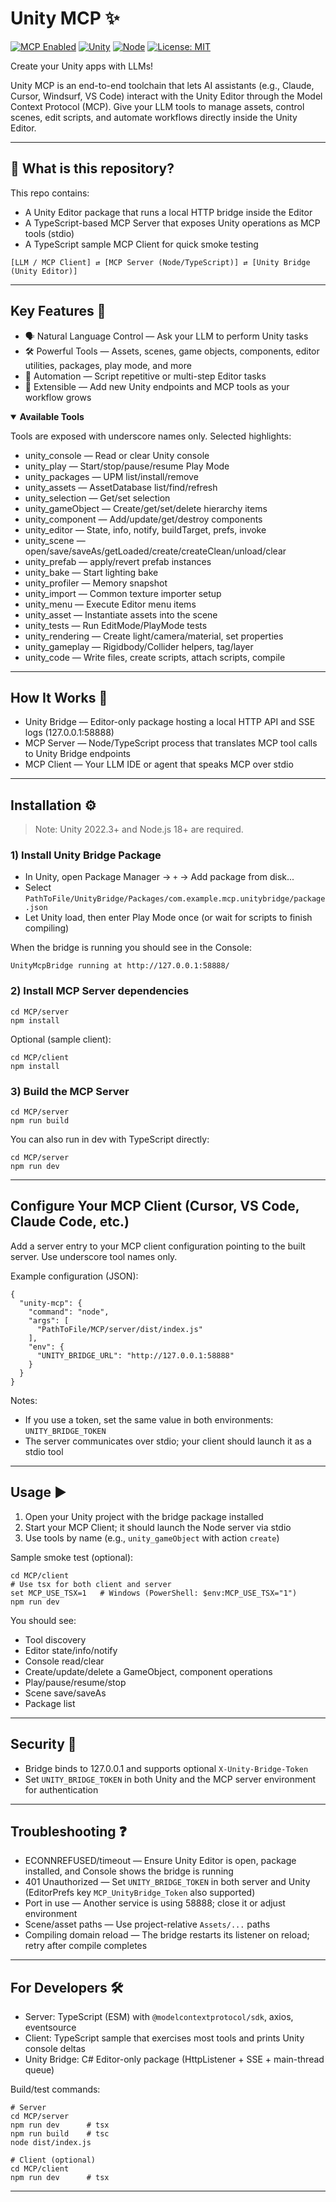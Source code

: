 # Unity MCP ✨

[![MCP Enabled](https://badge.mcpx.dev?status=on "MCP Enabled")](https://modelcontextprotocol.io/introduction)
[![Unity](https://img.shields.io/badge/Unity-000000?style=flat&logo=unity&logoColor=white "Unity")](https://unity.com/releases/editor/archive)
[![Node](https://img.shields.io/badge/Node.js-18%2B-339933?style=flat&logo=node.js&logoColor=white "Node.js 18+")](https://nodejs.org)
[![License: MIT](https://img.shields.io/badge/License-MIT-red.svg "MIT License")](https://opensource.org/licenses/MIT)

Create your Unity apps with LLMs!

Unity MCP is an end-to-end toolchain that lets AI assistants (e.g., Claude, Cursor, Windsurf, VS Code) interact with the Unity Editor through the Model Context Protocol (MCP). Give your LLM tools to manage assets, control scenes, edit scripts, and automate workflows directly inside the Unity Editor.

---

## 💬 What is this repository?

This repo contains:

- A Unity Editor package that runs a local HTTP bridge inside the Editor
- A TypeScript-based MCP Server that exposes Unity operations as MCP tools (stdio)
- A TypeScript sample MCP Client for quick smoke testing

```
[LLM / MCP Client] ⇄ [MCP Server (Node/TypeScript)] ⇄ [Unity Bridge (Unity Editor)]
```

---

## Key Features 🚀

- 🗣️ Natural Language Control — Ask your LLM to perform Unity tasks
- 🛠️ Powerful Tools — Assets, scenes, game objects, components, editor utilities, packages, play mode, and more
- 🤖 Automation — Script repetitive or multi-step Editor tasks
- 🧩 Extensible — Add new Unity endpoints and MCP tools as your workflow grows

<details open>
<summary><strong>Available Tools</strong></summary>

Tools are exposed with underscore names only. Selected highlights:

- unity_console — Read or clear Unity console
- unity_play — Start/stop/pause/resume Play Mode
- unity_packages — UPM list/install/remove
- unity_assets — AssetDatabase list/find/refresh
- unity_selection — Get/set selection
- unity_gameObject — Create/get/set/delete hierarchy items
- unity_component — Add/update/get/destroy components
- unity_editor — State, info, notify, buildTarget, prefs, invoke
- unity_scene — open/save/saveAs/getLoaded/create/createClean/unload/clear
- unity_prefab — apply/revert prefab instances
- unity_bake — Start lighting bake
- unity_profiler — Memory snapshot
- unity_import — Common texture importer setup
- unity_menu — Execute Editor menu items
- unity_asset — Instantiate assets into the scene
- unity_tests — Run EditMode/PlayMode tests
- unity_rendering — Create light/camera/material, set properties
- unity_gameplay — Rigidbody/Collider helpers, tag/layer
- unity_code — Write files, create scripts, attach scripts, compile

</details>

---

## How It Works 🤔

- Unity Bridge — Editor-only package hosting a local HTTP API and SSE logs (127.0.0.1:58888)
- MCP Server — Node/TypeScript process that translates MCP tool calls to Unity Bridge endpoints
- MCP Client — Your LLM IDE or agent that speaks MCP over stdio

---

## Installation ⚙️

> Note: Unity 2022.3+ and Node.js 18+ are required.

### 1) Install Unity Bridge Package

- In Unity, open Package Manager → `+` → Add package from disk...
- Select `PathToFile/UnityBridge/Packages/com.example.mcp.unitybridge/package.json`
- Let Unity load, then enter Play Mode once (or wait for scripts to finish compiling)

When the bridge is running you should see in the Console:

```
UnityMcpBridge running at http://127.0.0.1:58888/
```

### 2) Install MCP Server dependencies

```
cd MCP/server
npm install
```

Optional (sample client):

```
cd MCP/client
npm install
```

### 3) Build the MCP Server

```
cd MCP/server
npm run build
```

You can also run in dev with TypeScript directly:

```
cd MCP/server
npm run dev
```

---

## Configure Your MCP Client (Cursor, VS Code, Claude Code, etc.)

Add a server entry to your MCP client configuration pointing to the built server. Use underscore tool names only.

Example configuration (JSON):

```
{
  "unity-mcp": {
    "command": "node",
    "args": [
      "PathToFile/MCP/server/dist/index.js"
    ],
    "env": {
      "UNITY_BRIDGE_URL": "http://127.0.0.1:58888"
    }
  }
}
```

Notes:
- If you use a token, set the same value in both environments: `UNITY_BRIDGE_TOKEN`
- The server communicates over stdio; your client should launch it as a stdio tool

---

## Usage ▶️

1. Open your Unity project with the bridge package installed
2. Start your MCP Client; it should launch the Node server via stdio
3. Use tools by name (e.g., `unity_gameObject` with action `create`)

Sample smoke test (optional):

```
cd MCP/client
# Use tsx for both client and server
set MCP_USE_TSX=1   # Windows (PowerShell: $env:MCP_USE_TSX="1")
npm run dev
```

You should see:
- Tool discovery
- Editor state/info/notify
- Console read/clear
- Create/update/delete a GameObject, component operations
- Play/pause/resume/stop
- Scene save/saveAs
- Package list

---

## Security 🔐

- Bridge binds to 127.0.0.1 and supports optional `X-Unity-Bridge-Token`
- Set `UNITY_BRIDGE_TOKEN` in both Unity and the MCP server environment for authentication

---

## Troubleshooting ❓

- ECONNREFUSED/timeout — Ensure Unity Editor is open, package installed, and Console shows the bridge is running
- 401 Unauthorized — Set `UNITY_BRIDGE_TOKEN` in both server and Unity (EditorPrefs key `MCP_UnityBridge_Token` also supported)
- Port in use — Another service is using 58888; close it or adjust environment
- Scene/asset paths — Use project-relative `Assets/...` paths
- Compiling domain reload — The bridge restarts its listener on reload; retry after compile completes

---

## For Developers 🛠️

- Server: TypeScript (ESM) with `@modelcontextprotocol/sdk`, axios, eventsource
- Client: TypeScript sample that exercises most tools and prints Unity console deltas
- Unity Bridge: C# Editor-only package (HttpListener + SSE + main-thread queue)

Build/test commands:

```
# Server
cd MCP/server
npm run dev      # tsx
npm run build    # tsc
node dist/index.js

# Client (optional)
cd MCP/client
npm run dev      # tsx
```

---


